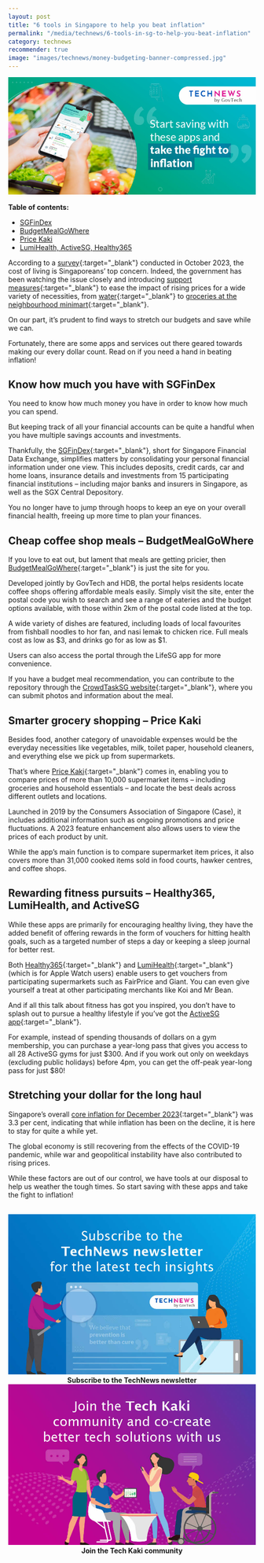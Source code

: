 ```yaml
---
layout: post
title: "6 tools in Singapore to help you beat inflation"
permalink: "/media/technews/6-tools-in-sg-to-help-you-beat-inflation"
category: technews
recommender: true
image: "images/technews/money-budgeting-banner-compressed.jpg"
---
```


![Start saving money and fight inflation with these government-developed apps.](/images/technews/money-budgeting-banner-compressed.jpg)

**Table of contents:**
- [SGFinDex](/media/technews/6-tools-in-sg-to-help-you-beat-inflation#know-how-much-you-have-with-sgfindex)
- [BudgetMealGoWhere](/media/technews/6-tools-in-sg-to-help-you-beat-inflation#cheap-coffee-shop-meals–-budgetmealgowhere)
- [Price Kaki](/media/technews/6-tools-in-sg-to-help-you-beat-inflation#smarter-grocery-shopping–-price-kaki)
- [LumiHealth, ActiveSG, Healthy365](/media/technews/6-tools-in-sg-to-help-you-beat-inflation#rewarding-fitness-pursuits--healthy365-lumihealth-and-activesg)

According to a [survey](https://www.scmp.com/news/asia/southeast-asia/article/3238332/singapores-soaring-cost-living-salaries-top-residents-concerns-survey){:target="_blank"} conducted in October 2023, the cost of living is Singaporeans’ top concern. Indeed, the government has been watching the issue closely and introducing [support measures](https://www.channelnewsasia.com/singapore/cash-payouts-cdc-vouchers-singaporeans-cost-living-water-prices-3804691){:target="_blank"} to ease the impact of rising prices for a wide variety of necessities, from [water](https://www.channelnewsasia.com/singapore/water-prices-singapore-increase-two-phases-vouchers-3796726){:target="_blank"} to [groceries at the neighbourhood minimart](https://www.channelnewsasia.com/singapore/minimart-cost-living-supermarket-shoplifters-challenges-3926956){:target="_blank"}.

On our part, it’s prudent to find ways to stretch our budgets and save while we can.   

Fortunately, there are some apps and services out there geared towards making our every dollar count. Read on if you need a hand in beating inflation!

## Know how much you have with SGFinDex

You need to know how much money you have in order to know how much you can spend.

But keeping track of all your financial accounts can be quite a handful when you have multiple savings accounts and investments. 

Thankfully, the [SGFinDex](https://www.mas.gov.sg/development/fintech/sgfindex){:target="_blank"}, short for Singapore Financial Data Exchange, simplifies matters by consolidating your personal financial information under one view. This includes deposits, credit cards, car and home loans, insurance details and investments from 15 participating financial institutions – including major banks and insurers in Singapore, as well as the SGX Central Depository. 

You no longer have to jump through hoops to keep an eye on your overall financial health, freeing up more time to plan your finances.

## Cheap coffee shop meals – BudgetMealGoWhere

If you love to eat out, but lament that meals are getting pricier, then [BudgetMealGoWhere](https://www.tech.gov.sg/media/media-releases/2023-05-19-new-portal-to-help-residents-find-budget-meals-in-the-heartlands){:target="_blank"} is just the site for you.

Developed jointly by GovTech and HDB, the portal helps residents locate coffee shops offering affordable meals easily. Simply visit the site, enter the postal code you wish to search and see a range of eateries and the budget options available, with those within 2km of the postal code listed at the top. 

A wide variety of dishes are featured, including loads of local favourites from fishball noodles to hor fan, and nasi lemak to chicken rice. Full meals cost as low as $3, and drinks go for as low as $1. 

Users can also access the portal through the LifeSG app for more convenience. 

If you have a budget meal recommendation, you can contribute to the repository through the [CrowdTaskSG website](https://www.crowdtask.gov.sg/quest/budget-meal){:target="_blank"}, where you can submit photos and information about the meal. 

## Smarter grocery shopping – Price Kaki

Besides food, another category of unavoidable expenses would be the everyday necessities like vegetables, milk, toilet paper, household cleaners, and everything else we pick up from supermarkets. 

That’s where [Price Kaki](https://www.straitstimes.com/singapore/price-kaki-users-can-compare-prices-of-supermarket-items-by-unit-with-mobile-app-from-next-year){:target="_blank"} comes in, enabling you to compare prices of more than 10,000 supermarket items – including groceries and household essentials – and locate the best deals across different outlets and locations. 

Launched in 2019 by the Consumers Association of Singapore (Case), it includes additional information such as ongoing promotions and price fluctuations. A 2023 feature enhancement also allows users to view the prices of each product by unit. 

While the app’s main function is to compare supermarket item prices, it also covers more than 31,000 cooked items sold in food courts, hawker centres, and coffee shops. 

## Rewarding fitness pursuits – Healthy365, LumiHealth, and ActiveSG

While these apps are primarily for encouraging healthy living, they have the added benefit of offering rewards in the form of vouchers for hitting health goals, such as a targeted number of steps a day or keeping a sleep journal for better rest. 

Both [Healthy365](https://www.healthhub.sg/programmes/healthyliving){:target="_blank"} and [LumiHealth](https://www.lumihealth.sg/){:target="_blank"} (which is for Apple Watch users) enable users to get vouchers from participating supermarkets such as FairPrice and Giant. You can even give yourself a treat at other participating merchants like Koi and Mr Bean. 

And if all this talk about fitness has got you inspired, you don’t have to splash out to pursue a healthy lifestyle if you’ve got the [ActiveSG app](https://members.myactivesg.com/){:target="_blank"}. 

For example, instead of spending thousands of dollars on a gym membership, you can purchase a year-long pass that gives you access to all 28 ActiveSG gyms for just $300. And if you work out only on weekdays (excluding public holidays) before 4pm, you can get the off-peak year-long pass for just $80! 

## Stretching your dollar for the long haul

Singapore’s overall [core inflation for December 2023](https://www.businesstimes.com.sg/singapore/singapores-headline-inflation-averages-48-2023-core-inflation-42){:target="_blank"} was 3.3 per cent, indicating that while inflation has been on the decline, it is here to stay for quite a while yet. 

The global economy is still recovering from the effects of the COVID-19 pandemic, while war and geopolitical instability have also contributed to rising prices. 

While these factors are out of our control, we have tools at our disposal to help us weather the tough times. So start saving with these apps and take the fight to inflation!











<br>

<div class="row">
  <div class="col" style="text-align: center">
    <a href="https://go.gov.sg/tnblog-to-tnsub" target="_blank">	 	    
      <img src="/images/technews/TN_footer.png" alt="Subscribe to the TechNews newsletter" /></a>
    <figcaption><b>Subscribe to the TechNews newsletter</b></figcaption>
  </div>

  <div class="col" style="text-align: center">
    <a href="https://go.gov.sg/tnblog-to-tkcommunity" target="_blank">		  
      <img src="/images/technews/TK_footer.png" alt="Join the Tech Kaki community" /></a>
    <figcaption><b>Join the Tech Kaki community</b></figcaption>
  </div>
